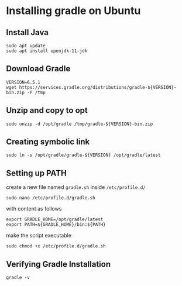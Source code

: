 # Installing gradle on Ubuntu

## Install Java
```
sudo apt update
sudo apt install openjdk-11-jdk
```

## Download Gradle
```
VERSION=6.5.1
wget https://services.gradle.org/distributions/gradle-${VERSION}-bin.zip -P /tmp
```

## Unzip and copy to opt
```
sudo unzip -d /opt/gradle /tmp/gradle-${VERSION}-bin.zip
```

## Creating symbolic link

```
sudo ln -s /opt/gradle/gradle-${VERSION} /opt/gradle/latest
```

## Setting up PATH
create a new file named ```gradle.sh``` inside ```/etc/profile.d/```
```
sudo nano /etc/profile.d/gradle.sh
```

with content as follows
```
export GRADLE_HOME=/opt/gradle/latest
export PATH=${GRADLE_HOME}/bin:${PATH}

```

make the script executable
```
sudo chmod +x /etc/profile.d/gradle.sh
```

## Verifying Gradle Installation
```
gradle -v
```
